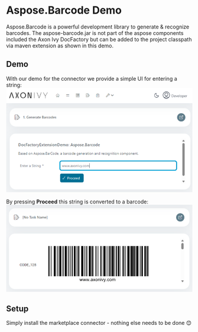 # Aspose.Barcode Demo
Aspose.Barcode is a powerful development library to generate & recognize barcodes. 
The aspose-barcode.jar is not part of the aspose components included the Axon Ivy DocFactory but can be added to the project classpath via maven extension as shown in this demo.

## Demo

With our demo for the connector we provide a simple UI for entering a string:
![Aspose.Barcode UI](UI.png)

By pressing **Proceed** this string is converted to a barcode:
![Aspose.Barcode Demo](barcode.png)


## Setup

Simply install the marketplace connector - nothing else needs to be done :blush:
